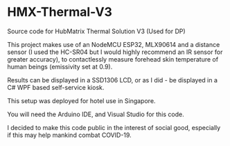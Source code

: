# HMX-Thermal-V3
Source code for HubMatrix Thermal Solution V3 (Used for DP)

This project makes use of an NodeMCU ESP32, MLX90614 and a distance sensor (I used the HC-SR04 but I would highly recommend an IR sensor for greater accuracy),
to contactlessly measure forehead skin temperature of human beings (emissivity set at 0.9). 

Results can be displayed in a SSD1306 LCD, or as I did - be displayed in a C# WPF based self-service kiosk. 

This setup was deployed for hotel use in Singapore. 

You will need the Arduino IDE, and Visual Studio for this code. 

I decided to make this code public in the interest of social good, especially if this may help mankind combat COVID-19.
